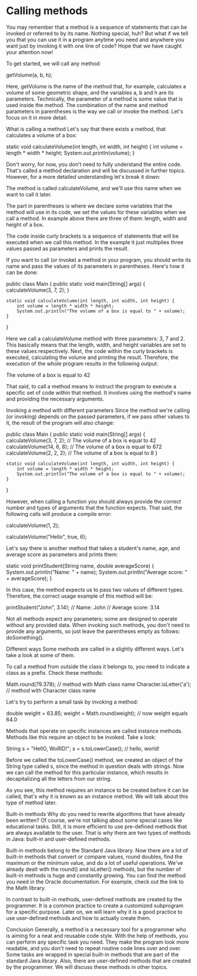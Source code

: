 # Calling methods

You may remember that a method is a sequence of statements that can be invoked or referred to by its name. Nothing special, huh? But what if we tell you that you can use it in a program anytime you need and anywhere you want just by invoking it with one line of code? Hope that we have caught your attention now!

To get started, we will call any method:

getVolume(a, b, h);

Here, getVolume is the name of the method that, for example, calculates a volume of some geometric shape, and the variables a, b and h are its parameters. Technically, the parameter of a method is some value that is used inside the method. The combination of the name and method parameters in parentheses is the way we call or invoke the method. Let's focus on it in more detail.

What is calling a method
Let's say that there exists a method, that calculates a volume of a box:

static void calculateVolume(int length, int width, int height) {
int volume = length * width * height;
System.out.println(volume);
}

Don't worry, for now, you don't need to fully understand the entire code. That's called a method declaration and will be discussed in further topics. However, for a more detailed understanding let's break it down:

The method is called calculateVolume, and we'll use this name when we want to call it later.

The part in parentheses is where we declare some variables that the method will use in its code, we set the values for these variables when we call a method. In example above there are three of them: length, width and height of a box.

The code inside curly brackets is a sequence of statements that will be executed when we call this method. In the example it just multiplies three values passed as parameters and prints the result.

If you want to call (or invoke) a method in your program, you should write its name and pass the values of its parameters in parentheses. Here's how it can be done:

public class Main {
public static void main(String[] args) {
calculateVolume(3, 7, 2);
}

    static void calculateVolume(int length, int width, int height) {
        int volume = length * width * height;
        System.out.println("The volume of a box is equal to " + volume);
    }
}

Here we call a calculateVolume method with three parameters: 3, 7 and 2. This basically means that the length, width, and height variables are set to these values respectively. Next, the code within the curly brackets is executed, calculating the volume and printing the result. Therefore, the execution of the whole program results in the following output:

The volume of a box is equal to 42

That said, to call a method means to instruct the program to execute a specific set of code within that method. It involves using the method's name and providing the necessary arguments.

Invoking a method with different parameters
Since the method we're calling (or invoking) depends on the passed parameters, if we pass other values to it, the result of the program will also change:

public class Main {
public static void main(String[] args) {
calculateVolume(3, 7, 2); // The volume of a box is equal to 42
calculateVolume(14, 6, 8); // The volume of a box is equal to 672
calculateVolume(2, 2, 2); // The volume of a box is equal to 8
}

    static void calculateVolume(int length, int width, int height) {
        int volume = length * width * height;
        System.out.println("The volume of a box is equal to " + volume);
    }
}

However, when calling a function you should always provide the correct number and types of arguments that the function expects. That said, the following calls will produce a compile error:

calculateVolume(1, 2);

calculateVolume("Hello", true, 6);

Let's say there is another method that takes a student's name, age, and average score as parameters and prints them:

static void printStudent(String name, double averageScore) {
System.out.println("Name: " + name);
System.out.println("Average score: " + averageScore);
}

In this case, the method expects us to pass two values of different types. Therefore, the correct usage example of this method will be:

printStudent("John", 3.14);
// Name: John
// Average score: 3.14

Not all methods expect any parameters; some are designed to operate without any provided data. When invoking such methods, you don't need to provide any arguments, so just leave the parentheses empty as follows: doSomething().

Different ways
Some methods are called in a slightly different ways. Let's take a look at some of them.

To call a method from outside the class it belongs to, you need to indicate a class as a prefix. Check these methods:

Math.round(79.378); // method with Math class name
Character.isLetter('a'); // method with Character class name

Let's try to perform a small task by invoking a method:

double weight = 63.85;
weight = Math.round(weight); // now weight equals 64.0

Methods that operate on specific instances are called instance methods. Methods like this require an object to be invoked. Take a look:

String s = "HellO, WoRlD!";
s = s.toLowerCase(); // hello, world!

Before we called the toLowerCase() method, we created an object of the String type called s, since the method in question deals with strings. Now we can call the method for this particular instance, which results in decapitalizing all the letters from our string.

As you see, this method requires an instance to be created before it can be called, that's why it is known as an instance method. We will talk about this type of method later.

Built-in methods
Why do you need to rewrite algorithms that have already been written? Of course, we're not talking about some special cases like educational tasks. Still, it is more efficient to use pre-defined methods that are always available to the user. That is why there are two types of methods in Java: built-in and user-defined methods.

Built-in methods belong to the Standard Java library. Now there are a lot of built-in methods that convert or compare values, round doubles, find the maximum or the minimum value, and do a lot of useful operations. We've already dealt with the round() and isLetter() methods, but the number of built-in methods is huge and constantly growing. You can find the method you need in the Oracle documentation. For example, check out the link to the Math library.

In contrast to built-in methods, user-defined methods are created by the programmer. It is a common practice to create a customized subprogram for a specific purpose. Later on, we will learn why it is a good practice to use user-defined methods and how to actually create them.

Conclusion
Generally, a method is a necessary tool for a programmer who is aiming for a neat and reusable code style. With the help of methods, you can perform any specific task you need. They make the program look more readable, and you don't need to repeat routine code lines over and over. Some tasks are wrapped in special built-in methods that are part of the standard Java library. Also, there are user-defined methods that are created by the programmer. We will discuss these methods in other topics.
